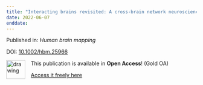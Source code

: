 ```yaml
---
title: "Interacting brains revisited: A cross-brain network neuroscience perspective."
date: 2022-06-07
enddate:
---
```


Published in: *Human brain mapping*

DOI: [10.1002/hbm.25966](https://doi.org/10.1002/hbm.25966)

<img src="https://upload.wikimedia.org/wikipedia/commons/thumb/7/77/Open_Access_logo_PLoS_transparent.svg/800px-Open_Access_logo_PLoS_transparent.svg.png" alt="drawing" width="50" align="left"/> &nbsp;&nbsp;&nbsp;This publication is available in **Open Access**! (Gold OA)

&nbsp;&nbsp;&nbsp;<a href="https://onlinelibrary.wiley.com/doi/pdfdirect/10.1002/hbm.25966">Access it freely here</a>

